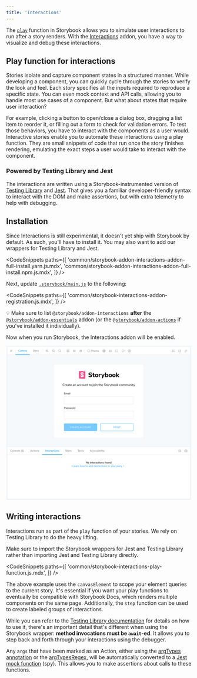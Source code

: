 ```yaml
---
title: 'Interactions'
---
```


The [`play`](../writing-stories/play-function.md) function in Storybook allows you to simulate user interactions to run after a story renders. With the [Interactions](https://storybook.js.org/addons/@storybook/addon-interactions/) addon, you have a way to visualize and debug these interactions.

## Play function for interactions

Stories isolate and capture component states in a structured manner. While developing a component, you can quickly cycle through the stories to verify the look and feel. Each story specifies all the inputs required to reproduce a specific state. You can even mock context and API calls, allowing you to handle most use cases of a component. But what about states that require user interaction?

For example, clicking a button to open/close a dialog box, dragging a list item to reorder it, or filling out a form to check for validation errors. To test those behaviors, you have to interact with the components as a user would. Interactive stories enable you to automate these interactions using a play function. They are small snippets of code that run once the story finishes rendering, emulating the exact steps a user would take to interact with the component.

### Powered by Testing Library and Jest

The interactions are written using a Storybook-instrumented version of [Testing Library](https://testing-library.com/) and [Jest](https://jestjs.io/). That gives you a familiar developer-friendly syntax to interact with the DOM and make assertions, but with extra telemetry to help with debugging.

## Installation

Since Interactions is still experimental, it doesn't yet ship with Storybook by default. As such, you'll have to install it. You may also want to add our wrappers for Testing Library and Jest.

<!-- prettier-ignore-start -->

<CodeSnippets
  paths={[
    'common/storybook-addon-interactions-addon-full-install.yarn.js.mdx',
    'common/storybook-addon-interactions-addon-full-install.npm.js.mdx',
  ]}
/>

<!-- prettier-ignore-end -->

Next, update [`.storybook/main.js`](../configure/overview.md#configure-story-rendering) to the following:

<!-- prettier-ignore-start -->

<CodeSnippets
  paths={[
    'common/storybook-interactions-addon-registration.js.mdx',
  ]}
/>

<!-- prettier-ignore-end -->

<div class="aside">

💡 Make sure to list `@storybook/addon-interactions` **after** the [`@storybook/addon-essentials`](./introduction.md) addon (or the [`@storybook/addon-actions`](./actions.md) if you've installed it individually).

</div>

Now when you run Storybook, the Interactions addon will be enabled.

![Storybook Interactions installed and registered](./addon-interactions-installed-registered.png)

## Writing interactions

Interactions run as part of the `play` function of your stories. We rely on Testing Library to do the heavy lifting.

Make sure to import the Storybook wrappers for Jest and Testing Library rather than importing Jest and Testing Library directly.

<!-- prettier-ignore-start -->

<CodeSnippets
  paths={[
    'common/storybook-interactions-play-function.js.mdx',
  ]}
/>

<!-- prettier-ignore-end -->

The above example uses the `canvasElement` to scope your element queries to the current story. It's essential if you want your play functions to eventually be compatible with Storybook Docs, which renders multiple components on the same page. Additionally, the `step` function can be used to create labeled groups of interactions.

While you can refer to the [Testing Library documentation](https://testing-library.com/docs/) for details on how to use it, there's an important detail that's different when using the Storybook wrapper: **method invocations must be `await`-ed**. It allows you to step back and forth through your interactions using the debugger.

Any `args` that have been marked as an Action, either using the [argTypes annotation](./actions.md#action-argtype-annotation) or the [argTypesRegex](./actions.md#automatically-matching-args), will be automatically converted to a [Jest mock function](https://jestjs.io/docs/mock-function-api) (spy). This allows you to make assertions about calls to these functions.
